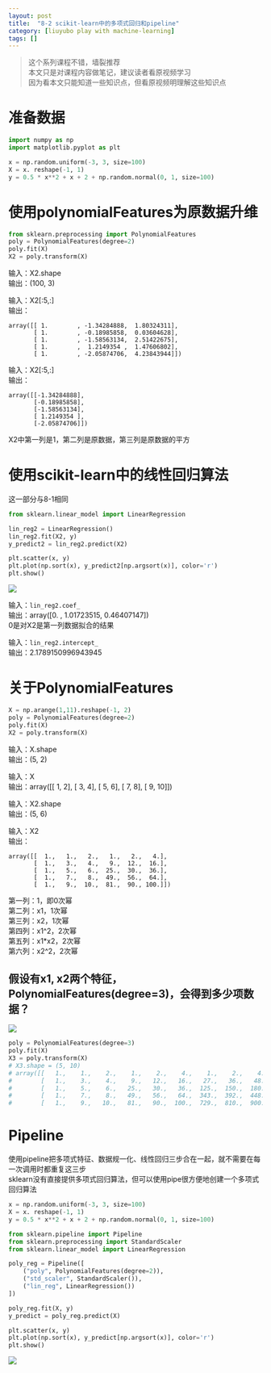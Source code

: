 ```yaml
---
layout: post
title:  "8-2 scikit-learn中的多项式回归和pipeline"
category: [liuyubo play with machine-learning]
tags: []
---
```


> 这个系列课程不错，墙裂推荐  
> 本文只是对课程内容做笔记，建议读者看原视频学习  
> 因为看本文只能知道一些知识点，但看原视频明理解这些知识点  

# 准备数据

```python
import numpy as np
import matplotlib.pyplot as plt

x = np.random.uniform(-3, 3, size=100)
X = x. reshape(-1, 1)
y = 0.5 * x**2 + x + 2 + np.random.normal(0, 1, size=100)
```

# 使用polynomialFeatures为原数据升维

```python
from sklearn.preprocessing import PolynomialFeatures
poly = PolynomialFeatures(degree=2)
poly.fit(X)
X2 = poly.transform(X)
```

<!-- more -->

输入：X2.shape  
输出：(100, 3)  

输入：X2[:5,:]  
输出：

```
array([[ 1.        , -1.34284888,  1.80324311],
       [ 1.        , -0.18985858,  0.03604628],
       [ 1.        , -1.58563134,  2.51422675],
       [ 1.        ,  1.2149354 ,  1.47606802],
       [ 1.        , -2.05874706,  4.23843944]])
```

输入：X2[:5,:]  
输出：

```
array([[-1.34284888],
       [-0.18985858],
       [-1.58563134],
       [ 1.2149354 ],
       [-2.05874706]])
```

X2中第一列是1，第二列是原数据，第三列是原数据的平方  

# 使用scikit-learn中的线性回归算法

这一部分与8-1相同

```python
from sklearn.linear_model import LinearRegression

lin_reg2 = LinearRegression()
lin_reg2.fit(X2, y)
y_predict2 = lin_reg2.predict(X2)

plt.scatter(x, y)
plt.plot(np.sort(x), y_predict2[np.argsort(x)], color='r')
plt.show()
```

![](http://windmissing.github.io/images/2019/123.png)  

输入：`lin_reg2.coef_`  
输出：array([0.        , 1.01723515, 0.46407147])  
0是对X2是第一列数据拟合的结果  

输入：`lin_reg2.intercept_`  
输出：2.1789150996943945  

# 关于PolynomialFeatures

```python
X = np.arange(1,11).reshape(-1, 2)
poly = PolynomialFeatures(degree=2)
poly.fit(X)
X2 = poly.transform(X)
```

输入：X.shape  
输出：(5, 2)  

输入：X  
输出：array([[ 1,  2], [ 3,  4], [ 5,  6], [ 7,  8], [ 9, 10]])  

输入：X2.shape  
输出：(5, 6)  

输入：X2  
输出：

```
array([[  1.,   1.,   2.,   1.,   2.,   4.],
       [  1.,   3.,   4.,   9.,  12.,  16.],
       [  1.,   5.,   6.,  25.,  30.,  36.],
       [  1.,   7.,   8.,  49.,  56.,  64.],
       [  1.,   9.,  10.,  81.,  90., 100.]])
```

第一列：1，即0次幂  
第二列：x1，1次幂  
第三列：x2，1次幂  
第四列：x1^2，2次幂  
第五列：x1*x2，2次幂  
第六列：x2^2，2次幂  

## 假设有x1, x2两个特征，PolynomialFeatures(degree=3)，会得到多少项数据？

![](http://windmissing.github.io/images/2019/124.jpg)  

```python
poly = PolynomialFeatures(degree=3)
poly.fit(X)
X3 = poly.transform(X)
# X3.shape = (5, 10)
# array([[   1.,    1.,    2.,    1.,    2.,    4.,    1.,    2.,    4.,    8.],
#        [   1.,    3.,    4.,    9.,   12.,   16.,   27.,   36.,   48.,   64.],
#        [   1.,    5.,    6.,   25.,   30.,   36.,  125.,  150.,  180.,  216.],
#        [   1.,    7.,    8.,   49.,   56.,   64.,  343.,  392.,  448.,  512.],
#        [   1.,    9.,   10.,   81.,   90.,  100.,  729.,  810.,  900., 1000.]])
```

# Pipeline

使用pipeline把多项式特征、数据规一化、线性回归三步合在一起，就不需要在每一次调用时都重复这三步  
sklearn没有直接提供多项式回归算法，但可以使用pipe很方便地创建一个多项式回归算法  

```python
x = np.random.uniform(-3, 3, size=100)
X = x. reshape(-1, 1)
y = 0.5 * x**2 + x + 2 + np.random.normal(0, 1, size=100)

from sklearn.pipeline import Pipeline
from sklearn.preprocessing import StandardScaler
from sklearn.linear_model import LinearRegression

poly_reg = Pipeline([
    ("poly", PolynomialFeatures(degree=2)),
    ("std_scaler", StandardScaler()),
    ("lin_reg", LinearRegression())
])

poly_reg.fit(X, y)
y_predict = poly_reg.predict(X)

plt.scatter(x, y)
plt.plot(np.sort(x), y_predict[np.argsort(x)], color='r')
plt.show()
```

![](http://windmissing.github.io/images/2019/123.png)  
